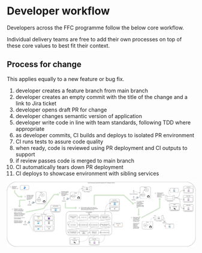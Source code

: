 # Developer workflow
Developers across the FFC programme follow the below core workflow.

Individual delivery teams are free to add their own processes on top of these core values to best fit their context.

## Process for change
This applies equally to a new feature or bug fix.

1. developer creates a feature branch from main branch
2. developer creates an empty commit with the title of the change and a link to Jira ticket
3. developer opens draft PR for change
4. developer changes semantic version of application
5. developer write code in line with team standards, following TDD where appropriate
6. as developer commits, CI builds and deploys to isolated PR environment
7. CI runs tests to assure code quality
8. when ready, code is reviewed using PR deployment and CI outputs to support
9.  if review passes code is merged to main branch
10. CI automatically tears down PR deployment
11. CI deploys to showcase environment with sibling services

![Development workflow](developer-workflow.jpg "Development workflow")
